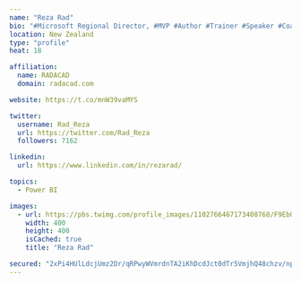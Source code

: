 ```yaml
---
name: "Reza Rad"
bio: "#Microsoft Regional Director, #MVP #Author #Trainer #Speaker #Coach #Consultant #PowerBI "
location: New Zealand
type: "profile"
heat: 18

affiliation:
  name: RADACAD
  domain: radacad.com

website: https://t.co/mnW39vaMYS

twitter:
  username: Rad_Reza
  url: https://twitter.com/Rad_Reza
  followers: 7162

linkedin:
  url: https://www.linkedin.com/in/rezarad/

topics:
  - Power BI

images:
  - url: https://pbs.twimg.com/profile_images/1102766467173408768/F9EbQENa_400x400.png
    width: 400
    height: 400
    isCached: true
    title: "Reza Rad"

secured: "2xPi4HUlLdcjUmz2Dr/qRPwyWVmrdnTA2iKhDcdJct0dTr5VmjhQ48chzv/npSwquBIS6HZJiFyMJ1eUW47LvNurlPg+uxyh6h61w4myKev0wzfOzO5fySB0PW8zCD1CN3cFM1+dZO7oQMcIHb/jltT5QPBjOi4LcBMxE8Jej5f1rMu7QGPnyX227UhrTXGyFPH2rJDRAnKA1gsgI6Q0HLn7VkQPljoklD8inLzJmweHNnqlFiUIBTCHlYwSpnEP5zucltk/ygN+ugQeHjWwpeHrkDdHejjGF4ijP9V81FoKtznCxp0LDX+W/Jx/T8ZNq79geud0HS9N4kLF6mEetJltwwgxfuop8K78xs2ssVKdBmDIlDAQhOY9QvKkzQbREiLQK0ciDlMwukHg/47HNNJkjruoO2kHBkINy4QlP1w=;7rYVHhtInaUK65zPFGo1Yw=="
---
```


